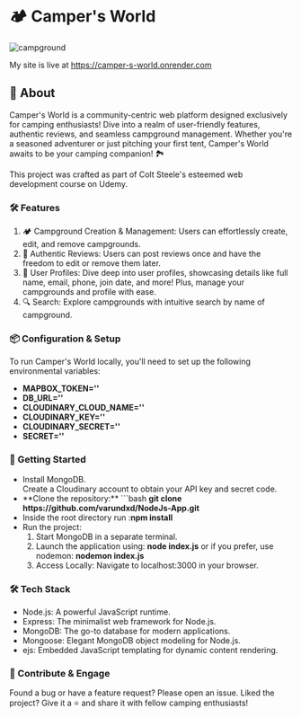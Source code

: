 <h1>🏕 Camper's World</h1>

<p>
  <img src="https://i.imgur.com/NCajIoR.png" alt="campground">
</p>

My site is live at https://camper-s-world.onrender.com

<h2>🌲 About</h2>
Camper's World is a community-centric web platform designed exclusively for camping enthusiasts! Dive into a realm of user-friendly features, authentic reviews, and seamless campground management. Whether you're a seasoned adventurer or just pitching your first tent, Camper's World awaits to be your camping companion! 🏞

This project was crafted as part of Colt Steele's esteemed web development course on Udemy.

<h3>🛠 Features</h3>
<ol>
<li>🏕 Campground Creation & Management: Users can effortlessly create, edit, and remove campgrounds.</li>
<li>📝 Authentic Reviews: Users can post reviews once and have the freedom to edit or remove them later.</li>
<li>👤 User Profiles: Dive deep into user profiles, showcasing details like full name, email, phone, join date, and more! Plus, manage your campgrounds and profile with ease.</li>
<li>🔍 Search: Explore campgrounds with intuitive search by name of campground. 
</ol>

<h3>📦 Configuration & Setup</h3>
To run Camper's World locally, you'll need to set up the following environmental variables:
<b>
<ul>
<li>MAPBOX_TOKEN=''</li>
<li>DB_URL=''</li>
<li>CLOUDINARY_CLOUD_NAME=''</li>
<li>CLOUDINARY_KEY=''</li>
<li>CLOUDINARY_SECRET=''</li>
<li>SECRET=''</li>
</ul>
</b>
<h3>🚀 Getting Started</h3>
<ul>
<li>Install MongoDB.</li>
Create a Cloudinary account to obtain your API key and secret code.</li>
<li>**Clone the repository:**
  ```bash
<b>git clone https://github.com/varundxd/NodeJs-App.git</b></li>
<li>Inside the root directory run :<b>npm install
</b>
</li>
<li>Run the project:
  <ol>
<li>Start MongoDB in a separate terminal.</li>
<li>Launch the application using:
<b>node index.js</b>
or if you prefer, use nodemon:
<b>nodemon index.js</b></li>
<li>Access Locally: Navigate to localhost:3000 in your browser.</li>
</ol></li>
</ul>
<h3>🛠 Tech Stack</h3>
<ul>
<li>Node.js: A powerful JavaScript runtime.</li>
<li>Express: The minimalist web framework for Node.js.</li>
<li>MongoDB: The go-to database for modern applications.</li>
<li>Mongoose: Elegant MongoDB object modeling for Node.js.</li>
<li>ejs: Embedded JavaScript templating for dynamic content rendering.</li>
</ul>

<h3>👋 Contribute & Engage</h3>

Found a bug or have a feature request? Please open an issue.
Liked the project? Give it a ⭐️ and share it with fellow camping enthusiasts!
